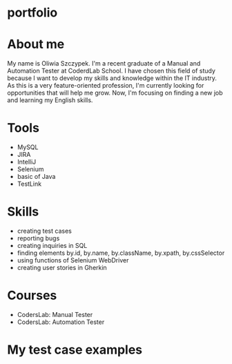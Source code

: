# portfolio

# About me

My name is Oliwia Szczypek. I'm a recent graduate of a Manual and Automation Tester at CoderdLab School.
I have chosen this field of study because I want to develop my skills and knowledge within the IT industry. 
As this is a very feature-oriented profession, I'm currently looking for opportunities that will help me grow. 
Now, I'm focusing on finding a new job and learning my English skills.

# Tools

- MySQL 
- JIRA
- IntelliJ
- Selenium 
- basic of Java
- TestLink

# Skills

- creating test cases
- reporting bugs
- creating inquiries in SQL
- finding elements by.id, by.name, by.className, by.xpath, by.cssSelector
- using functions of Selenium WebDriver
- creating user stories in Gherkin 

# Courses

- CodersLab: Manual Tester
- CodersLab: Automation Tester

# My test case examples

